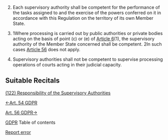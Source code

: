 


2. Each supervisory authority shall be competent for the performance of the tasks assigned to and the exercise of the powers conferred on it in accordance with this Regulation on the territory of its own Member State.

4. 1Where processing is carried out by public authorities or private bodies acting on the basis of point (c) or (e) of [Article 6](https://gdpr-info.eu/art-6-gdpr/)(1), the supervisory authority of the Member State concerned shall be competent. 2In such cases [Article 56](https://gdpr-info.eu/art-56-gdpr/) does not apply.

6. Supervisory authorities shall not be competent to supervise processing operations of courts acting in their judicial capacity.




## Suitable Recitals



[(122) Responsibility of the Supervisory Authorities](https://gdpr-info.eu/recitals/no-122/)




[←Art. 54 GDPR](https://gdpr-info.eu/art-54-gdpr/ "Art. 54 GDPR - Rules on the establishment of the supervisory authority")


[Art. 56 GDPR→](https://gdpr-info.eu/art-56-gdpr/ "Art. 56 GDPR - Competence of the lead supervisory authority")



[GDPR](https://gdpr-info.eu)
Table of contents


[Report error](https://gdpr-info.eu/gf/?TB_iframe=true&height=306 "Your message")

